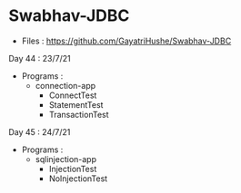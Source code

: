 # Swabhav-JDBC
- Files : https://github.com/GayatriHushe/Swabhav-JDBC

Day 44 : 23/7/21
  - Programs :
      - connection-app
	      - ConnectTest
		  - StatementTest
		  - TransactionTest
		  
Day 45 : 24/7/21
  - Programs :
      - sqlinjection-app
	      - InjectionTest
		  - NoInjectionTest